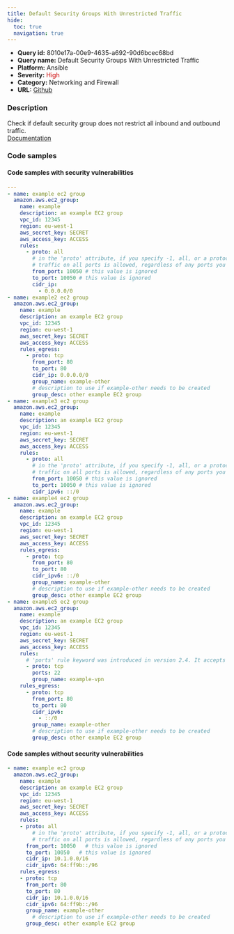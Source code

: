 ```yaml
---
title: Default Security Groups With Unrestricted Traffic
hide:
  toc: true
  navigation: true
---
```


<style>
  .highlight .hll {
    background-color: #ff171742;
  }
  .md-content {
    max-width: 1100px;
    margin: 0 auto;
  }
</style>

-   **Query id:** 8010e17a-00e9-4635-a692-90d6bcec68bd
-   **Query name:** Default Security Groups With Unrestricted Traffic
-   **Platform:** Ansible
-   **Severity:** <span style="color:#C00">High</span>
-   **Category:** Networking and Firewall
-   **URL:** [Github](https://github.com/Checkmarx/kics/tree/master/assets/queries/ansible/aws/default_security_groups_with_unrestricted_traffic)

### Description
Check if default security group does not restrict all inbound and outbound traffic.<br>
[Documentation](https://docs.ansible.com/ansible/latest/collections/amazon/aws/ec2_group_module.html)

### Code samples
#### Code samples with security vulnerabilities
```yaml title="Positive test num. 1 - yaml file" hl_lines="48 17 83 61 30"
---
- name: example ec2 group
  amazon.aws.ec2_group:
    name: example
    description: an example EC2 group
    vpc_id: 12345
    region: eu-west-1
    aws_secret_key: SECRET
    aws_access_key: ACCESS
    rules:
      - proto: all
        # in the 'proto' attribute, if you specify -1, all, or a protocol number other than tcp, udp, icmp, or 58 (ICMPv6),
        # traffic on all ports is allowed, regardless of any ports you specify
        from_port: 10050 # this value is ignored
        to_port: 10050 # this value is ignored
        cidr_ip:
          - 0.0.0.0/0
- name: example2 ec2 group
  amazon.aws.ec2_group:
    name: example
    description: an example EC2 group
    vpc_id: 12345
    region: eu-west-1
    aws_secret_key: SECRET
    aws_access_key: ACCESS
    rules_egress:
      - proto: tcp
        from_port: 80
        to_port: 80
        cidr_ip: 0.0.0.0/0
        group_name: example-other
        # description to use if example-other needs to be created
        group_desc: other example EC2 group
- name: example3 ec2 group
  amazon.aws.ec2_group:
    name: example
    description: an example EC2 group
    vpc_id: 12345
    region: eu-west-1
    aws_secret_key: SECRET
    aws_access_key: ACCESS
    rules:
      - proto: all
        # in the 'proto' attribute, if you specify -1, all, or a protocol number other than tcp, udp, icmp, or 58 (ICMPv6),
        # traffic on all ports is allowed, regardless of any ports you specify
        from_port: 10050 # this value is ignored
        to_port: 10050 # this value is ignored
        cidr_ipv6: ::/0
- name: example4 ec2 group
  amazon.aws.ec2_group:
    name: example
    description: an example EC2 group
    vpc_id: 12345
    region: eu-west-1
    aws_secret_key: SECRET
    aws_access_key: ACCESS
    rules_egress:
      - proto: tcp
        from_port: 80
        to_port: 80
        cidr_ipv6: ::/0
        group_name: example-other
        # description to use if example-other needs to be created
        group_desc: other example EC2 group
- name: example5 ec2 group
  amazon.aws.ec2_group:
    name: example
    description: an example EC2 group
    vpc_id: 12345
    region: eu-west-1
    aws_secret_key: SECRET
    aws_access_key: ACCESS
    rules:
      # 'ports' rule keyword was introduced in version 2.4. It accepts a single port value or a list of values including ranges (from_port-to_port).
      - proto: tcp
        ports: 22
        group_name: example-vpn
    rules_egress:
      - proto: tcp
        from_port: 80
        to_port: 80
        cidr_ipv6:
          - ::/0
        group_name: example-other
        # description to use if example-other needs to be created
        group_desc: other example EC2 group

```


#### Code samples without security vulnerabilities
```yaml title="Negative test num. 1 - yaml file"
- name: example ec2 group
  amazon.aws.ec2_group:
    name: example
    description: an example EC2 group
    vpc_id: 12345
    region: eu-west-1
    aws_secret_key: SECRET
    aws_access_key: ACCESS
    rules:
    - proto: all
        # in the 'proto' attribute, if you specify -1, all, or a protocol number other than tcp, udp, icmp, or 58 (ICMPv6),
        # traffic on all ports is allowed, regardless of any ports you specify
      from_port: 10050   # this value is ignored
      to_port: 10050   # this value is ignored
      cidr_ip: 10.1.0.0/16
      cidr_ipv6: 64:ff9b::/96
    rules_egress:
    - proto: tcp
      from_port: 80
      to_port: 80
      cidr_ip: 10.1.0.0/16
      cidr_ipv6: 64:ff9b::/96
      group_name: example-other
        # description to use if example-other needs to be created
      group_desc: other example EC2 group

```

